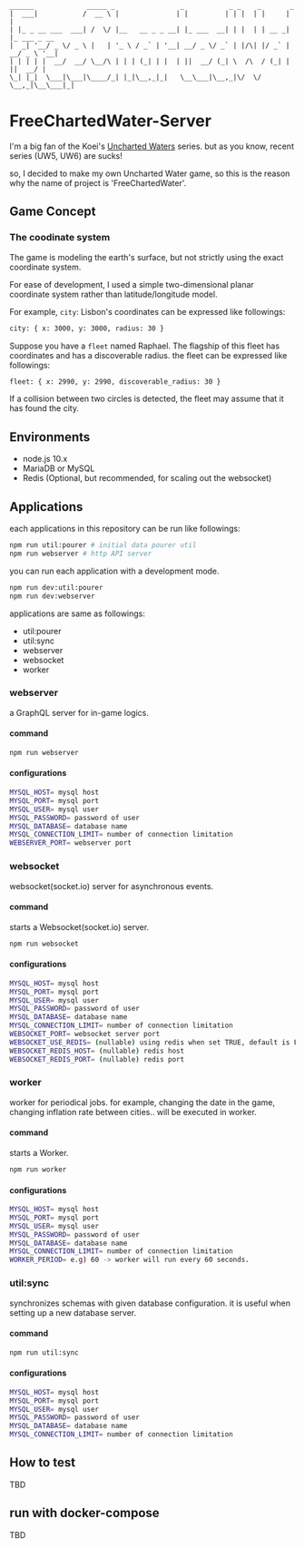 ```text
______             _____ _                _           _ _    _       _            
|  ___|           /  __ \ |              | |         | | |  | |     | |           
| |_ _ __ ___  ___| /  \/ |__   __ _ _ __| |_ ___  __| | |  | | __ _| |_ ___ _ __ 
|  _| '__/ _ \/ _ \ |   | '_ \ / _` | '__| __/ _ \/ _` | |/\| |/ _` | __/ _ \ '__|
| | | | |  __/  __/ \__/\ | | | (_| | |  | ||  __/ (_| \  /\  / (_| | ||  __/ |   
\_| |_|  \___|\___|\____/_| |_|\__,_|_|   \__\___|\__,_|\/  \/ \__,_|\__\___|_|   
```

# FreeChartedWater-Server
I'm a big fan of the Koei's [Uncharted Waters](https://en.wikipedia.org/wiki/Uncharted_Waters) series. but as you know, recent series (UW5, UW6) are sucks!


so, I decided to make my own Uncharted Water game, so this is the reason why the name of project is 'FreeChartedWater'.

## Game Concept

### The coodinate system
The game is modeling the earth's surface, but not strictly using the exact coordinate system.

For ease of development, I used a simple two-dimensional planar coordinate system rather than latitude/longitude model.

For example, `city`: Lisbon's coordinates can be expressed like followings:
```bash
city: { x: 3000, y: 3000, radius: 30 }
```

Suppose you have a `fleet` named Raphael. The flagship of this fleet has coordinates and has a discoverable radius.
the fleet can be expressed like followings: 
``` bash
fleet: { x: 2990, y: 2990, discoverable_radius: 30 }
```
If a collision between two circles is detected, the fleet may assume that it has found the city.



## Environments
- node.js 10.x
- MariaDB or MySQL
- Redis (Optional, but recommended, for scaling out the websocket)

## Applications
each applications in this repository can be run like followings: 
```bash
npm run util:pourer # initial data pourer util
npm run webserver # http API server
```
you can run each application with a development mode.
```bash
npm run dev:util:pourer 
npm run dev:webserver
```
applications are same as followings:
- util:pourer
- util:sync
- webserver
- websocket
- worker

### webserver
a GraphQL server for in-game logics.
#### command
```bash
npm run webserver
```
#### configurations
```bash
MYSQL_HOST= mysql host
MYSQL_PORT= mysql port
MYSQL_USER= mysql user
MYSQL_PASSWORD= password of user
MYSQL_DATABASE= database name
MYSQL_CONNECTION_LIMIT= number of connection limitation
WEBSERVER_PORT= webserver port
```

### websocket
websocket(socket.io) server for asynchronous events.
#### command
starts a Websocket(socket.io) server.
```bash
npm run websocket
```
#### configurations
```bash
MYSQL_HOST= mysql host
MYSQL_PORT= mysql port
MYSQL_USER= mysql user
MYSQL_PASSWORD= password of user
MYSQL_DATABASE= database name
MYSQL_CONNECTION_LIMIT= number of connection limitation
WEBSOCKET_PORT= websocket server port
WEBSOCKET_USE_REDIS= (nullable) using redis when set TRUE, default is FALSE
WEBSOCKET_REDIS_HOST= (nullable) redis host
WEBSOCKET_REDIS_PORT= (nullable) redis port
```

### worker
worker for periodical jobs. for example, changing the date in the game, changing inflation rate between cities.. will be executed in worker.
#### command
starts a Worker.
```bash
npm run worker
```
#### configurations
```bash
MYSQL_HOST= mysql host
MYSQL_PORT= mysql port
MYSQL_USER= mysql user
MYSQL_PASSWORD= password of user
MYSQL_DATABASE= database name
MYSQL_CONNECTION_LIMIT= number of connection limitation
WORKER_PERIOD= e.g) 60 -> worker will run every 60 seconds.
```

### util:sync
synchronizes schemas with given database configuration. it is useful when setting up a new database server.
#### command
```bash
npm run util:sync
```
#### configurations
```bash
MYSQL_HOST= mysql host
MYSQL_PORT= mysql port
MYSQL_USER= mysql user
MYSQL_PASSWORD= password of user
MYSQL_DATABASE= database name
MYSQL_CONNECTION_LIMIT= number of connection limitation
```

## How to test
TBD

## run with docker-compose
TBD